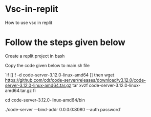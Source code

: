 # Vsc-in-replit
How to use vsc in replit 
# Follow the steps given below

Create a replit project in bash

Copy the code given below to main.sh file

`if [[ ! -d code-server-3.12.0-linux-amd64 ]]
then
    wget https://github.com/cdr/code-server/releases/download/v3.12.0/code-server-3.12.0-linux-amd64.tar.gz
    tar xvzf code-server-3.12.0-linux-amd64.tar.gz
fi

cd code-server-3.12.0-linux-amd64/bin

./code-server --bind-addr 0.0.0.0:8080 --auth password`
